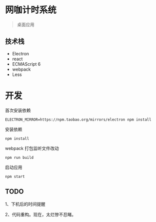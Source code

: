 # 网咖计时系统

> 桌面应用

## 技术栈

* Electron
* react
* ECMAScript 6
* webpack
* Less

# 开发

首次安装依赖
```
ELECTRON_MIRROR=https://npm.taobao.org/mirrors/electron npm install
```

安装依赖
```
npm install
```

webpack 打包监听文件改动
```
npm run build
```

启动应用
```
npm start
```


## TODO

1、下机后的时间提醒

2、代码重构。现在，太烂惨不忍睹。
